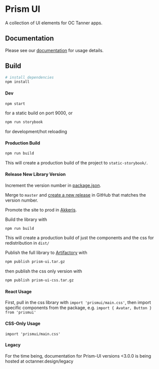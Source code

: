 # Prism UI

A collection of UI elements for OC Tanner apps.

## Documentation

Please see our [documentation](https://octanner.design) for usage details.

## Build

```bash
# install dependencies
npm install
```

#### Dev

```bash
npm start
```

for a static build on port 9000, or

```bash
npm run storybook
```

for development/hot reloading

#### Production Build

```bash
npm run build
```

This will create a production build of the project to `static-storybook/`.

#### Release New Library Version

Increment the version number in [package.json](package.json).

Merge to `master` and [create a new release](https://github.com/octanner/prism-ui/releases/new) in GitHub that matches the version number.

Promote the site to prod in [Akkeris](https://akkeris.octanner.io/pipelines/13cf7599-59de-4149-b554-1afe079df688).

Build the library with

```bash
npm run build
```

This will create a production build of just the components and the css for redistribution in `dist/`

Publish the full library to [Artifactory](https://artifactory.octanner.net) with

```bash
npm publish prism-ui.tar.gz
```

then publish the css only version with

```bash
npm publish prism-ui-css.tar.gz
```

#### React Usage

First, pull in the css library with `import 'prismui/main.css'`, then import specific components from the package, e.g. `import { Avatar, Button } from 'prismui'`

#### CSS-Only Usage

`import 'prismui/main.css'`

#### Legacy

For the time being, documentation for Prism-UI versions <3.0.0 is being hosted at octanner.design/legacy
